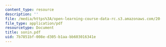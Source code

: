 ```yaml
---
content_type: resource
description: ''
file: /media/https%3A/open-learning-course-data-rc.s3.amazonaws.com/20-410j-molecular-cellular-and-tissue-biomechanics-be-410j-spring-2003/7b7851bf008ed305b1aabb603016341e_sonin.pdf
file_type: application/pdf
resourcetype: Document
title: sonin.pdf
uid: 7b7851bf-008e-d305-b1aa-bb603016341e
---
```

